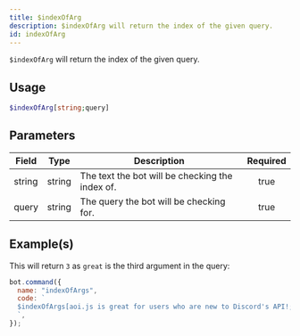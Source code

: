 ```yaml
---
title: $indexOfArg
description: $indexOfArg will return the index of the given query.
id: indexOfArg
---
```


`$indexOfArg` will return the index of the given query.

## Usage

```php
$indexOfArg[string;query]
```

## Parameters

| Field  | Type   | Description                                     | Required |
| ------ | ------ | ----------------------------------------------- | :------: |
| string | string | The text the bot will be checking the index of. |   true   |
| query  | string | The query the bot will be checking for.         |   true   |

## Example(s)

This will return `3` as `great` is the third argument in the query:

```javascript
bot.command({
  name: "indexOfArgs",
  code: `
  $indexOfArgs[aoi.js is great for users who are new to Discord's API!;great]
  `,
});
```
